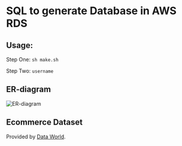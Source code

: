 # SQL to generate Database in AWS RDS 

## Usage:
Step One: `sh make.sh`

Step Two: `username`

## ER-diagram
![ER-diagram](https://drive.google.com/uc?export=download&id=17CThGD3oY6RBSN-sIcu4k6zDZAJR8gD8)

## Ecommerce Dataset
Provided by [Data World](https://data.world/datafiniti/electronic-products-and-pricing-data).
